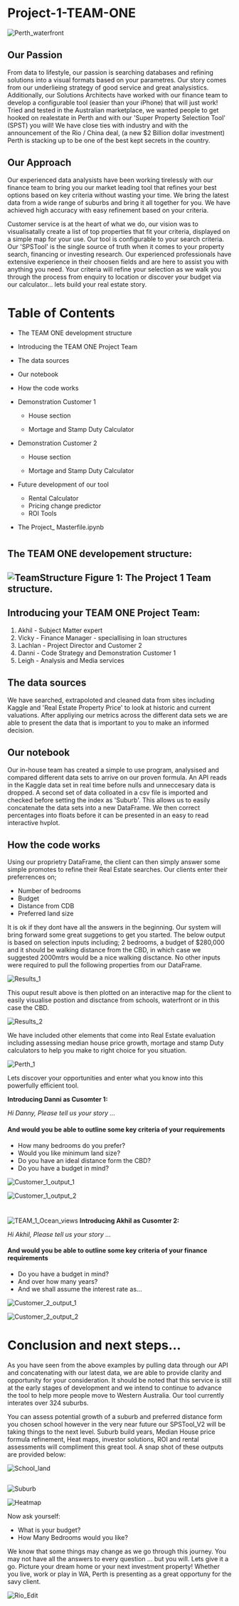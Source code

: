 # Project-1-TEAM-ONE


 ![Perth_waterfront](/TEAM_1_Logo.png)

## Our Passion
From data to lifestyle, our passion is searching databases and refining solutions into a visual formats based on your parametres. Our story comes from our underlieing strategy of good service and great analysistics. Additionally, our Solutions Architects have worked with our finance team to develop a configurable tool (easier than your iPhone) that will just work! Tried and tested in the Australian marketplace, we wanted people to get hooked on realestate in Perth and with our 'Super Property Selection Tool' (SPST) you will! We have close ties with industry and with the announcement of the Rio / China deal, (a new $2 Billion dollar investment) Perth is stacking up to be one of the best kept secrets in the country.


## Our Approach
Our experienced data analysists have been working tirelessly with our finance team to bring you our market leading tool that refines your best options based on key criteria without wasting your time. We bring the latest data from a wide range of suburbs and bring it all together for you. We have achieved high accuracy with easy refinement based on your criteria. 

Customer service is at the heart of what we do, our vision was to visualisatally create a list of top properties that fit your criteria, displayed on a simple map for your use. Our tool is configurable to your search criteria. Our 'SPSTool' is the single source of truth when it comes to your property search, financing or investing research. Our experienced professionals have extensive experience in their choosen fields and are here to assist you with anything you need. Your criteria will refine your selection as we walk you through the process from enquiry to location or discover your budget via our calculator... lets build your real estate story.
# #

# Table of Contents
- The TEAM ONE development structure

- Introducing the TEAM ONE Project Team

- The data sources

- Our notebook

- How the code works

- Demonstration Customer 1

    - House section

    - Mortage and Stamp Duty Calculator

- Demonstration Customer 2

    - House section

    - Mortage and Stamp Duty Calculator

- Future development of our tool

    - Rental Calculator
    - Pricing change predictor
    - ROI Tools


- The Project_ Masterfile.ipynb
#   # 
## The TEAM ONE developement structure:

![TeamStructure](/TEAM_1.png)
Figure 1: The Project 1 Team structure.
   ---   

## Introducing your TEAM ONE Project Team:

1.  Akhil - Subject Matter expert
2.  Vicky - Finance Manager - speciallising in loan structures
3.  Lachlan - Project Director and Customer 2
4.  Danni - Code Strategy and Demonstration Customer 1
5.  Leigh - Analysis and Media services
## The data sources
We have searched, extrapoloted and cleaned data from sites including Kaggle and 'Real Estate Property Price' to look at historic and current valuations. After appliying our metrics across the different data sets we are able to present the data that is important to you to make an informed decision.
## Our notebook
Our in-house team has created a simple to use program, analysised and compared different data sets to arrive on our proven formula. An API reads in the Kaggle data set in real time before nulls and unneccesary data is dropped. A second set of data colloated in a csv file is imported and checked before setting the index as 'Suburb'. This allows us to easily concatenate the data sets into a new DataFrame. We then correct percentages into floats before it can be presented in an easy to read interactive hvplot.

## How the code works
Using our proprietry DataFrame, the client can then simply answer some simple promotes to refine their Real Estate searches. Our clients enter their preferrences on;
- Number of bedrooms
- Budget 
- Distance from CDB
- Preferred land size

It is ok if they dont have all the answers in the beginning. Our system will bring forward some great suggetions to get you started. The below output is based on selection inputs including; 2 bedrooms, a budget of $280,000 and it should be walking distance from the CBD, in which case we suggested 2000mtrs would be a nice walking disctance. No other inputs were required to pull the following properties from our DataFrame.

![Results_1](Results_1.png)

This ouput result above is then plotted on an interactive map for the client to easily visualise postion and disctance from schools, waterfront or in this case the CBD.


![Results_2](Results_2.png)

We have included other elements that come into Real Estate evaluation including assessing median house price growth, mortage and stamp Duty calculators to help you make to right choice for you situation.



![Perth_1](/TEAM_1_Rural.png)


Lets discover your opportunities and enter what you know into this powerfully efficient tool.

**Introducing Danni as Cusomter 1:**

*Hi Danny, Please tell us your story ...* 

#### And would you be able to outline some key criteria of your requirements
- How many bedrooms do you prefer?
- Would you like minimum land size?
- Do you have an ideal distance form the CBD?
- Do you have a budget in mind?

![Customer_1_output_1](/Customer_1.png)

![Customer_1_output_2](/Customer_1_map.png)
#  #
![TEAM_1_Ocean_views](/TEAM_1_Ocean.png)
**Introducing Akhil as Cusomter 2:**

*Hi Akhil, Please tell us your story ...* 

#### And would you be able to outline some key criteria of your finance requirements

- Do you have a budget in mind?
- And over how many years?
- And we shall assume the interest rate as...


![Customer_2_output_1](/Customer_2.png)

![Customer_2_output_2](/Customer_2_map.png)

# Conclusion and next steps...
As you have seen from the above examples by pulling data through our API and concatenating with our latest data, we are able to provide clarity and opportunity for your consideration. It should be noted that this service is still at the early stages of development and we intend to continue to advance the tool to help more people move to Western Australia. Our tool currently interates over 324 suburbs. 

You can assess potential growth of a suburb and preferred distance form you chosen school however in the very near future our SPSTool_V2 will be taking things to the next level. Suburb build years, Median House price formula refinement, Heat maps, investor solutions, ROI and rental assessments will compliment this great tool. A snap shot of these outputs are provided below:

![School_land](School_land.png)
##  


![Suburb](Suburb.png)

![Heatmap](Heatmap.png)

Now ask yourself:
- What is your budget?
- How Many Bedrooms would you like?


We know that some things may change as we go through this journey. You may not have all the answers to every question ... but you will. Lets give it a go. Picture your dream home or your next investment property! Whether you live, work or play in WA, Perth is presenting as a great opportuny for the savy client.


![Rio_Edit](Rio_Edit.png)
